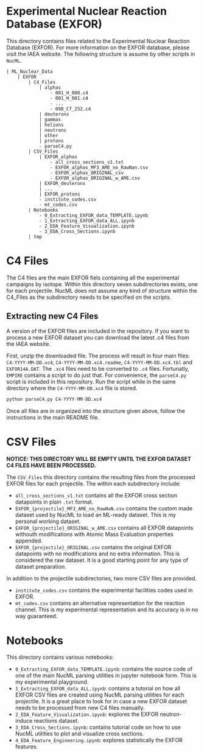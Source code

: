 # Experimental Nuclear Reaction Database (EXFOR)

This directory contains files related to the Experimental Nuclear Reaction Database (EXFOR). For more information on the EXFOR database, please visit the <a src="https://www-nds.iaea.org/exfor/">IAEA website</a>. The following structure is assume by other scripts in `NucML`.

```
| ML_Nuclear_Data
    | EXFOR
        | C4_Files
            | alphas
                - 001_H_000.c4
                - 001_H_001.c4
                - ...
                - 098_Cf_252.c4
            | deuterons
            | gammas
            | helions
            | neutrons
            | other
            | protons
            - parseC4.py
        | CSV_Files
            | EXFOR_alphas
                - all_cross_sections_v1.txt
                - EXFOR_alphas_MF3_AME_no_RawNan.csv
                - EXFOR_alphas_ORIGINAL_csv
                - EXFOR_alphas_ORIGINAL_w_AME.csv
            | EXFOR_deuterons
            | ...
            | EXFOR_protons
            - institute_codes.csv
            - mt_codes.csv
        | Notebooks
            - 0_Extracting_EXFOR_data_TEMPLATE.ipynb
            - 1_Extracting_EXFOR_data_ALL.ipynb
            - 2_EDA_Feature_Visualization.ipynb
            - 3_EDA_Cross_Sections.ipynb
        | tmp
```

# C4 Files

The C4 files are the main EXFOR fiels containing all the experimental campaigns by isotope. Within this directory seven subdirectories exists, one for each projectile. NucML does not assume any kind of structure within the C4_Files as the subdirectory needs to be specified on the scripts. 




## Extracting new C4 Files

A version of the EXFOR files are included in the repository. If you want to process a new EXFOR dataset you can download the latest .c4 files from the <a src="https://www-nds.iaea.org/x4toc4-master/?C=M;O=D">IAEA website</a>. 

First, unzip the downloaded file. The process will result in four main files: `C4-YYYY-MM-DD.xc4`, `C4-YYYY-MM-DD.xc4.readme`, `C4-YYYY-MM-DD.xc4.tbl` and `EXFOR14A.DAT`. The `.xc4` files need to be converted to `.c4` files. Fortunatly, `EMPIRE` contains a script to do just that. For convenience, the `parseC4.py` script is included in this repository. Run the script while in the same directory where the `C4-YYYY-MM-DD.xc4` file is stored.

```python
python parseC4.py C4-YYYY-MM-DD.xc4
```

Once all files are in organized into the structure given above, follow the instructions in the main README file. 

# CSV Files

**NOTICE: THIS DIRECTORY WILL BE EMPTY UNTIL THE EXFOR DATASET C4 FILES HAVE BEEN PROCESSED.**

The `CSV_Files` this directory contains the resulting files from the processed EXFOR files for each projectile. The within each subdirectory include:
- `all_cross_sections_v1.txt` contains all the EXFOR cross section datapoints in plain `.txt` format. 
- `EXFOR_{projectile}_MF3_AME_no_RawNaN.csv` contains the custom made dataset used by NucML to load an ML-ready dataset. This is my personal working dataset.
- `EXFOR_{projectile}_ORIGINAL_w_AME.csv` contains all EXFOR datapoints withouth modifications with Atomic Mass Evaluation properties appended. 
- `EXFOR_{projectile}_ORIGINAL.csv` contains the original EXFOR datapoints with no modifications and no extra information. This is considered the raw dataset. It is a good starting point for any type of dataset preparation.


In addition to the projectile subdirectories, two more CSV files are provided.

- `institute_codes.csv` contains the experimental facilities codes used in EXFOR.
- `mt_codes.csv` contains an alternative representation for the reaction channel. This is my experimental representation and its accuracy is in no way guaranteed. 

# Notebooks

This directory contains various notebooks: 

- `0_Extracting_EXFOR_data_TEMPLATE.ipynb`: contains the source code of one of the main NucML parsing utilities in jupyter notebook form. This is my experimental playground. 
- `1_Extracting_EXFOR_data_ALL.ipynb`: contains a tutorial on how all EXFOR CSV files are created using NucML parsing utilities for each projectile. It is a great place to look for in case a new EXFOR dataset needs to be processed from new C4 files manually. 
- `2_EDA_Feature_Visualization.ipynb`: explores the EXFOR neutron-induce reactions dataset.
- `3_EDA_Cross_Sections.ipynb`: contains tutorial code on how to use NucML utilities to plot and visualize cross sections.
- `4_EDA_Feature_Engineering.ipynb`: explores statistically the EXFOR features.